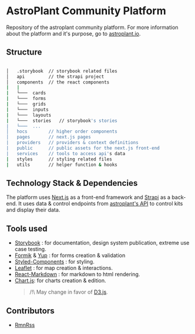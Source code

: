 # AstroPlant Community Platform

Repository of the astroplant community platform. For more information about the platform and it's purpose, go to [astroplant.io](https://www.astroplant.io/).

## Structure

```bash

│   .storybook  // storybook related files
│   api         // the strapi project
│   components  // the react components
|   |
|   └───  cards
|   └───  forms
|   └───  grids
|   └───  inputs
|   └───  layouts
|   └───  stories   // storybook's stories
|   └───  ...
│   hocs        // higher order components
│   pages       // next.js pages
|   providers   // providers & context definitions
|   public      // public assets for the next.js front-end
|   services    // tools to access api's data
|   styles      // styling related files
|   utils       // helper function & hooks

```

## Technology Stack & Dependencies

The platform uses [Next.js](https://nextjs.org/) as a front-end framework and [Strapi](https://strapi.io/) as a back-end. It uses data & control endpoints from [astroplant's API](https://github.com/AstroPlant/astroplant-api) to control kits and display their data.

## Tools used

- [Storybook](https://storybook.js.org/) : for documentation, design system publication, extreme use case testing.
- [Formik](https://formik.org/) & [Yup](https://github.com/jquense/yup) : for forms creation & validation
- [Styled-Components](https://styled-components.com/) : for styling.
- [Leaflet](https://leafletjs.com/) : for map creation & interactions.
- [React-Markdown](https://github.com/rexxars/react-markdown) : for markdown to html rendering.
- [Chart.js](https://www.chartjs.org/): for charts creation & edition.
  > /!\ May change in favor of [D3.js](https://d3js.org/).

## Contributors

- [RmnRss](https://github.com/rmnrss)
